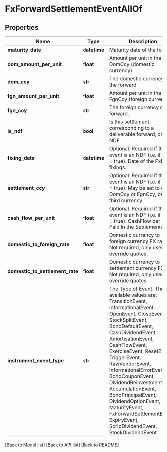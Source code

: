 # FxForwardSettlementEventAllOf


## Properties
Name | Type | Description | Notes
------------ | ------------- | ------------- | -------------
**maturity_date** | **datetime** | Maturity date of the forward | 
**dom_amount_per_unit** | **float** | Amount per unit in the DomCcy (domestic currency) | 
**dom_ccy** | **str** | The domestic currency of the forward | 
**fgn_amount_per_unit** | **float** | Amount per unit in the FgnCcy (foreign currency) | 
**fgn_ccy** | **str** | The foreign currency of the forward. | 
**is_ndf** | **bool** | Is this settlement corresponding to a deliverable forward, or an NDF | 
**fixing_date** | **datetime** | Optional.  Required if the event is an NDF (i.e. if IsNdf &#x3D; true).  Date of the FxRate fixings. | [optional] 
**settlement_ccy** | **str** | Optional.  Required if the event is an NDF (i.e. if IsNdf &#x3D; true).  May be set to either DomCcy or FgnCcy, or a third currency. | [optional] 
**cash_flow_per_unit** | **float** | Optional.  Required if the event is an NDF (i.e. if IsNdf &#x3D; true).  CashFlow per unit.  Paid in the SettlementCcy. | [optional] 
**domestic_to_foreign_rate** | **float** | Domestic currency to foreign currency FX rate.  Not required, only used to override quotes. | [optional] 
**domestic_to_settlement_rate** | **float** | Domestic currency to settlement currency FX rate  Not required, only used to override quotes. | [optional] 
**instrument_event_type** | **str** | The Type of Event. The available values are: TransitionEvent, InformationalEvent, OpenEvent, CloseEvent, StockSplitEvent, BondDefaultEvent, CashDividendEvent, AmortisationEvent, CashFlowEvent, ExerciseEvent, ResetEvent, TriggerEvent, RawVendorEvent, InformationalErrorEvent, BondCouponEvent, DividendReinvestmentEvent, AccumulationEvent, BondPrincipalEvent, DividendOptionEvent, MaturityEvent, FxForwardSettlementEvent, ExpiryEvent, ScripDividendEvent, StockDividendEvent | 

[[Back to Model list]](../README.md#documentation-for-models) [[Back to API list]](../README.md#documentation-for-api-endpoints) [[Back to README]](../README.md)


